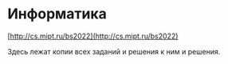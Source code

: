 # Информатика


[http://cs.mipt.ru/bs2022](http://cs.mipt.ru/bs2022)

Здесь лежат копии всех заданий и решения к ним и решения.
